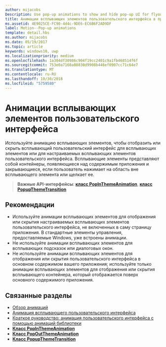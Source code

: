 ```yaml
---
author: mijacobs
Description: Use pop-up animations to show and hide pop-up UI for flyouts or custom pop-up UI elements. Pop-up elements are containers that appear over the app's content and are dismissed if the user taps or clicks outside of the pop-up element.
title: Анимации всплывающих элементов пользовательского интерфейса в приложениях UWP
ms.assetid: 4E9025CE-FC90-4d4c-9DE6-EC6B6F2AD9DF
label: Motion--Pop-up animations
template: detail.hbs
ms.author: mijacobs
ms.date: 05/19/2017
ms.topic: article
keywords: windows10, uwp
ms.localizationpriority: medium
ms.openlocfilehash: 1a304df30986c904f19cc2401c9a1fb468514f6f
ms.sourcegitcommit: 753e0a7160a88830d9908b446ef0907cc71c64e7
ms.translationtype: MT
ms.contentlocale: ru-RU
ms.lasthandoff: 10/30/2018
ms.locfileid: "5759580"
---
```

# <a name="pop-up-ui-animations"></a>Анимации всплывающих элементов пользовательского интерфейса



Используйте анимацию всплывающих элементов, чтобы отобразить или скрыть всплывающий пользовательский интерфейс для всплывающих элементов или для настраиваемых всплывающих элементов пользовательского интерфейса. Всплывающие элементы представляют собой контейнеры, появляющиеся над содержимым приложения и закрывающиеся, если пользователь нажимает на область вне всплывающего элемента или щелкает ее.

> **Важные API-интерфейсы**: [**класс PopInThemeAnimation**](https://msdn.microsoft.com/library/windows/apps/br210383), [**класс PopupThemeTransition**](https://msdn.microsoft.com/library/windows/apps/hh969172)


## <a name="dos-and-donts"></a>Рекомендации


-   Используйте анимации всплывающих элементов для отображения или скрытия настраиваемых всплывающих элементов пользовательского интерфейса, не включенных в саму страницу приложения. В стандартные элементы управления, предоставляемые Windows, уже встроены анимации.
-   Не используйте анимации всплывающих элементов для всплывающих подсказок или диалоговых окон.
-   Не используйте анимации всплывающих элементов для отображения или скрытия пользовательского интерфейса в основном содержимом вашего приложения; используйте только анимации всплывающих элементов для отображения или скрытия всплывающего контейнера, который отображается поверх основного содержимого приложения.

## <a name="related-articles"></a>Связанные разделы

* [Обзор анимаций](https://msdn.microsoft.com/library/windows/apps/mt187350)
* [Анимация всплывающего пользовательского интерфейса](https://msdn.microsoft.com/library/windows/apps/xaml/jj649433)
* [Краткое руководство: анимация пользовательского интерфейса с помощью анимаций библиотеки](https://msdn.microsoft.com/library/windows/apps/xaml/hh452703)
* [**Класс PopInThemeAnimation**](https://msdn.microsoft.com/library/windows/apps/br210383)
* [**Класс PopOutThemeAnimation**](https://msdn.microsoft.com/library/windows/apps/br210391)
* [**Класс PopupThemeTransition**](https://msdn.microsoft.com/library/windows/apps/hh969172)

 

 




